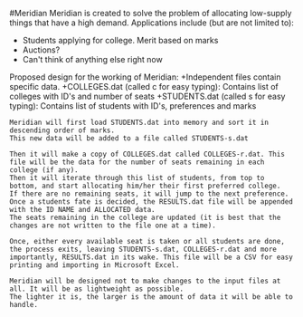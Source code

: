 #Meridian
Meridian is created to solve the problem of allocating low-supply things that have a high demand.
Applications include (but are not limited to):
  + Students applying for college. Merit based on marks
  + Auctions?
  + Can't think of anything else right now

Proposed design for the working of Meridian:
  +Independent files contain specific data.
  +COLLEGES.dat (called c for easy typing): Contains list of colleges with ID's and number of seats
  +STUDENTS.dat (called s for easy typing): Contains list of students with ID's, preferences and marks

	Meridian will first load STUDENTS.dat into memory and sort it in descending order of marks.
	This new data will be added to a file called STUDENTS-s.dat
	
	Then it will make a copy of COLLEGES.dat called COLLEGES-r.dat. This file will be the data for the number of seats remaining in each college (if any).
	Then it will iterate through this list of students, from top to bottom, and start allocating him/her their first preferred college.
	If there are no remaining seats, it will jump to the next preference.
	Once a students fate is decided, the RESULTS.dat file will be appended with the ID NAME and ALLOCATED data.
	The seats remaining in the college are updated (it is best that the changes are not written to the file one at a time).

	Once, either every available seat is taken or all students are done, the process exits, leaving STUDENTS-s.dat, COLLEGES-r.dat and more importantly, RESULTS.dat in its wake. This file will be a CSV for easy printing and importing in Microsoft Excel.

	Meridian will be designed not to make changes to the input files at all. It will be as lightweight as possible.
	The lighter it is, the larger is the amount of data it will be able to handle.
